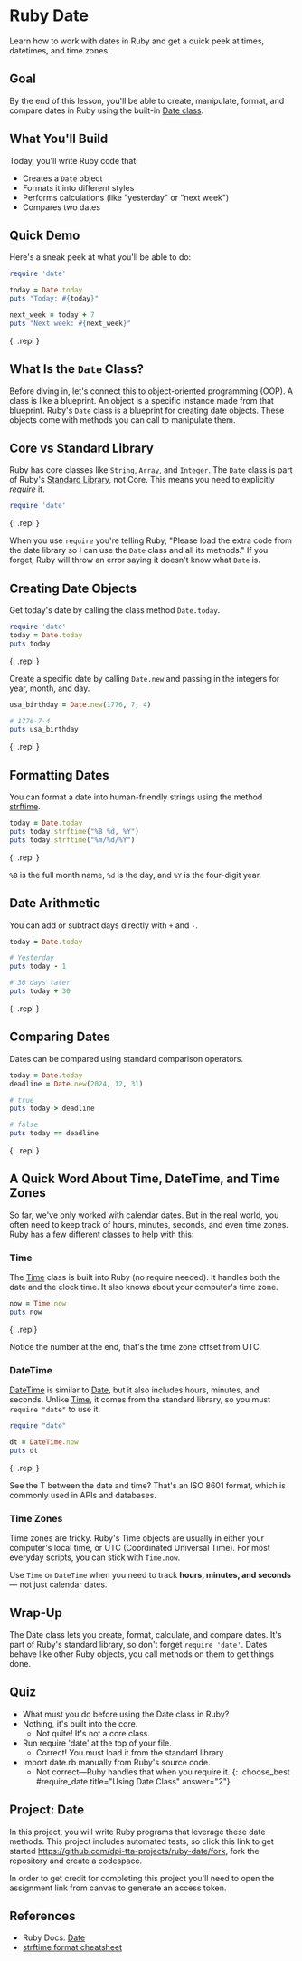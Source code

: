 # Ruby Date

Learn how to work with dates in Ruby and get a quick peek at times, datetimes, and time zones.

## Goal

By the end of this lesson, you'll be able to create, manipulate, format, and compare dates in Ruby using the built-in [Date class](https://docs.ruby-lang.org/en/master/Date.html).

## What You'll Build

Today, you'll write Ruby code that:

- Creates a `Date` object
- Formats it into different styles
- Performs calculations (like "yesterday" or "next week")
- Compares two dates

## Quick Demo

Here's a sneak peek at what you'll be able to do:

```ruby
require 'date'

today = Date.today
puts "Today: #{today}"

next_week = today + 7
puts "Next week: #{next_week}"
```
{: .repl }

## What Is the `Date` Class?

Before diving in, let's connect this to object-oriented programming (OOP). A class is like a blueprint. An object is a specific instance made from that blueprint. Ruby's `Date` class is a blueprint for creating date objects. These objects come with methods you can call to manipulate them.

## Core vs Standard Library

Ruby has core classes like `String`, `Array`, and `Integer`. The `Date` class is part of Ruby's [Standard Library](https://docs.ruby-lang.org/en/master/standard_library_md.html), not Core. This means you need to explicitly *require* it.

```ruby
require 'date'
```
{: .repl }

When you use `require` you're telling Ruby, "Please load the extra code from the date library so I can use the `Date` class and all its methods." If you forget, Ruby will throw an error saying it doesn't know what `Date` is.

## Creating Date Objects

Get today's date by calling the class method `Date.today`.

```ruby
require 'date'
today = Date.today
puts today
```
{: .repl }

Create a specific date by calling `Date.new` and passing in the integers for year, month, and day.

```ruby
usa_birthday = Date.new(1776, 7, 4)

# 1776-7-4
puts usa_birthday
```
{: .repl }

## Formatting Dates

You can format a date into human-friendly strings using the method [strftime](https://docs.ruby-lang.org/en/master/Date.html#method-i-strftime).

```ruby
today = Date.today
puts today.strftime("%B %d, %Y")
puts today.strftime("%m/%d/%Y")
```
{: .repl }

<aside class="tip">
  <code>%B</code> is the full month name, <code>%d</code> is the day, and <code>%Y</code> is the four-digit year.
</aside>

## Date Arithmetic

You can add or subtract days directly with `+` and `-`.

```ruby
today = Date.today

# Yesterday
puts today - 1

# 30 days later
puts today + 30
```
{: .repl }

## Comparing Dates

Dates can be compared using standard comparison operators.

```ruby
today = Date.today
deadline = Date.new(2024, 12, 31)

# true
puts today > deadline

# false
puts today == deadline
```
{: .repl }

## A Quick Word About Time, DateTime, and Time Zones

So far, we've only worked with calendar dates. But in the real world, you often need to keep track of hours, minutes, seconds, and even time zones. Ruby has a few different classes to help with this:

### Time

The [Time](https://docs.ruby-lang.org/en/master/Time.html) class is built into Ruby (no require needed). It handles both the date and the clock time. It also knows about your computer's time zone.

```ruby
now = Time.now
puts now
```
{: .repl}

Notice the number at the end, that's the time zone offset from UTC.

### DateTime

[DateTime](https://docs.ruby-lang.org/en/master/DateTime.html) is similar to [Date](https://docs.ruby-lang.org/en/master/Date.html), but it also includes hours, minutes, and seconds. Unlike [Time](https://docs.ruby-lang.org/en/master/Time.html), it comes from the standard library, so you must `require "date"` to use it.

```ruby
require "date"

dt = DateTime.now
puts dt
```
{: .repl }

<aside class="tip">
  See the T between the date and time? That's an ISO 8601 format, which is commonly used in APIs and databases.
</aside>

### Time Zones

Time zones are tricky. Ruby's Time objects are usually in either your computer's local time, or UTC (Coordinated Universal Time). For most everyday scripts, you can stick with `Time.now`.

<aside class="tip">
  Use <code>Time</code> or <code>DateTime</code> when you need to track <strong>hours, minutes, and seconds</strong> — not just calendar dates.
</aside>

## Wrap-Up

The Date class lets you create, format, calculate, and compare dates. It's part of Ruby's standard library, so don't forget `require 'date'`. Dates behave like other Ruby objects, you call methods on them to get things done.

## Quiz

- What must you do before using the Date class in Ruby?
- Nothing, it's built into the core.
  - Not quite! It's not a core class.
- Run require 'date' at the top of your file.
  - Correct! You must load it from the standard library.
- Import date.rb manually from Ruby's source code.
  - Not correct—Ruby handles that when you require it.
{: .choose_best #require_date title="Using Date Class" answer="2"}

## Project: Date

In this project, you will write Ruby programs that leverage these date methods. This project includes automated tests, so click this link to get started <https://github.com/dpi-tta-projects/ruby-date/fork>, fork the repository and create a codespace.

<aside class="warning">
  In order to get credit for completing this project you'll need to open the assignment link from canvas to generate an access token.
</aside>

## References

- Ruby Docs: [Date](https://docs.ruby-lang.org/en/master/Date.html)
- [strftime format cheatsheet](https://devhints.io/strftime)
